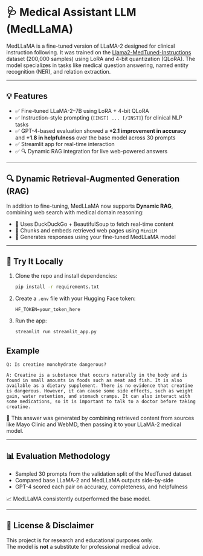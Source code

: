 # 🩺 Medical Assistant LLM (MedLLaMA)

MedLLaMA is a fine-tuned version of LLaMA-2 designed for clinical instruction following. It was trained on the [Llama2-MedTuned-Instructions](https://huggingface.co/datasets/nlpie/Llama2-MedTuned-Instructions) dataset (200,000 samples) using LoRA and 4-bit quantization (QLoRA). The model specializes in tasks like medical question answering, named entity recognition (NER), and relation extraction.

---

## 💡 Features

- ✅ Fine-tuned LLaMA-2–7B using LoRA + 4-bit QLoRA
- ✅ Instruction-style prompting (`[INST] ... [/INST]`) for clinical NLP tasks
- ✅ GPT-4-based evaluation showed a **+2.1 improvement in accuracy** and **+1.8 in helpfulness** over the base model across 30 prompts
- ✅ Streamlit app for real-time interaction
- ✅ 🔍 Dynamic RAG integration for live web-powered answers

---

## 🔍 Dynamic Retrieval-Augmented Generation (RAG)

In addition to fine-tuning, MedLLaMA now supports **Dynamic RAG**, combining web search with medical domain reasoning:

- 🔎 Uses DuckDuckGo + BeautifulSoup to fetch real-time content
- 📄 Chunks and embeds retrieved web pages using `MiniLM`
- 🧠 Generates responses using your fine-tuned MedLLaMA model

---

## 🚀 Try It Locally

1. Clone the repo and install dependencies:
   ```bash
   pip install -r requirements.txt
   ```

2. Create a `.env` file with your Hugging Face token:
   ```
   HF_TOKEN=your_token_here
   ```

3. Run the app:
   ```bash
   streamlit run streamlit_app.py
   ```


## Example

```
Q: Is creatine monohydrate dangerous?

A: Creatine is a substance that occurs naturally in the body and is found in small amounts in foods such as meat and fish. It is also available as a dietary supplement. There is no evidence that creatine is dangerous. However, it can cause some side effects, such as weight gain, water retention, and stomach cramps. It can also interact with some medications, so it is important to talk to a doctor before taking creatine.
```

🧪 This answer was generated by combining retrieved content from sources like Mayo Clinic and WebMD, then passing it to your LLaMA-2 medical model.

---

## 📊 Evaluation Methodology

- Sampled 30 prompts from the validation split of the MedTuned dataset
- Compared base LLaMA-2 and MedLLaMA outputs side-by-side
- GPT-4 scored each pair on accuracy, completeness, and helpfulness

📈 MedLLaMA consistently outperformed the base model.

---

## 📎 License & Disclaimer

This project is for research and educational purposes only.  
The model is **not** a substitute for professional medical advice.
